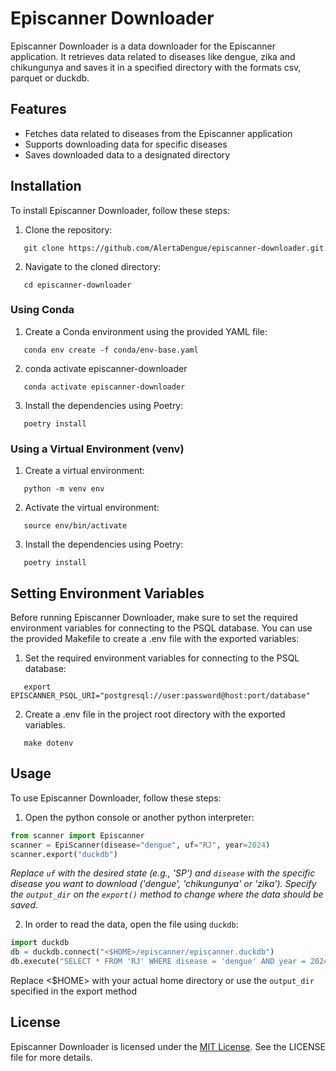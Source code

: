 # Episcanner Downloader

Episcanner Downloader is a data downloader for the Episcanner application. It retrieves data related to diseases like dengue, zika and chikungunya and saves it in a specified directory with the formats csv, parquet or duckdb.

## Features

- Fetches data related to diseases from the Episcanner application
- Supports downloading data for specific diseases
- Saves downloaded data to a designated directory

## Installation

To install Episcanner Downloader, follow these steps:

1. Clone the repository:
```shell
   git clone https://github.com/AlertaDengue/episcanner-downloader.git
``` 
2. Navigate to the cloned directory:
```shell
   cd episcanner-downloader
``` 
### Using Conda

1. Create a Conda environment using the provided YAML file:

```shell
   conda env create -f conda/env-base.yaml
``` 
2. conda activate episcanner-downloader
```shell
   conda activate episcanner-downloader
``` 
3. Install the dependencies using Poetry:
```shell
   poetry install
``` 
### Using a Virtual Environment (venv)
1. Create a virtual environment:
```shell
   python -m venv env
```
2. Activate the virtual environment:
```shell
   source env/bin/activate
```
3. Install the dependencies using Poetry:
```shell
   poetry install
``` 
## Setting Environment Variables
Before running Episcanner Downloader, make sure to set the required environment variables for connecting to the PSQL database. You can use the provided Makefile to create a .env file with the exported variables:
1. Set the required environment variables for connecting to the PSQL database:
```shell
   export EPISCANNER_PSQL_URI="postgresql://user:password@host:port/database"
```

2. Create a .env file in the project root directory with the exported variables.
```shell
   make dotenv
```
## Usage
To use Episcanner Downloader, follow these steps:

1. Open the python console or another python interpreter:
```python
from scanner import Episcanner
scanner = EpiScanner(disease="dengue", uf="RJ", year=2024)
scanner.export("duckdb")
```

*Replace `uf` with the desired state (e.g., 'SP') and `disease` with the specific disease you want to download ('dengue', 'chikungunya' or 'zika'). Specify the `output_dir` on the `export()` method to change where the data should be saved.*

2. In order to read the data, open the file using `duckdb`:
```python
import duckdb
db = duckdb.connect("<$HOME>/episcanner/episcanner.duckdb")
db.execute("SELECT * FROM 'RJ' WHERE disease = 'dengue' AND year = 2024").fetchdf()
```

Replace <$HOME> with your actual home directory or use the `output_dir` specified in the export method

## License
Episcanner Downloader is licensed under the [MIT License](https://github.com/AlertaDengue/episcanner-downloader/blob/main/LICENSE). See the LICENSE file for more details.
